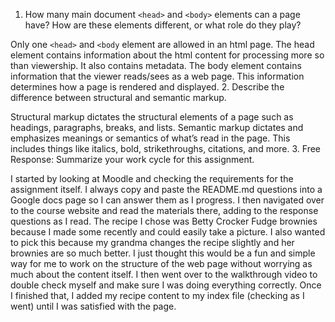 1. How many main document `<head>` and `<body>` elements can a page have? How are these elements different, or what role do they play?

  Only one `<head>` and `<body` element are allowed in an html page. The head element contains information about the html content for processing more so than viewership. It also contains metadata. The body element contains information that the viewer reads/sees as a web page. This information determines how a page is rendered and displayed.
2. Describe the difference between structural and semantic markup.

  Structural markup dictates the structural elements of a page such as headings, paragraphs, breaks, and lists. Semantic markup dictates and emphasizes meanings or semantics of what’s read in the page. This includes things like italics, bold, strikethroughs, citations, and more.
3. Free Response: Summarize your work cycle for this assignment.

  I started by looking at Moodle and checking the requirements for the assignment itself. I always copy and paste the README.md questions into a Google docs page so I can answer them as I progress. I then navigated over to the course website and read the materials there, adding to the response questions as I read. The recipe I chose was Betty Crocker Fudge brownies because I made some recently and could easily take a picture. I also wanted to pick this because my grandma changes the recipe slightly and her brownies are so much better. I just thought this would be a fun and simple way for me to work on the structure of the web page without worrying as much about the content itself. I then went over to the walkthrough video to double check myself and make sure I was doing everything correctly. Once I finished that, I added my recipe content to my index file (checking as I went) until I was satisfied with the page. 
